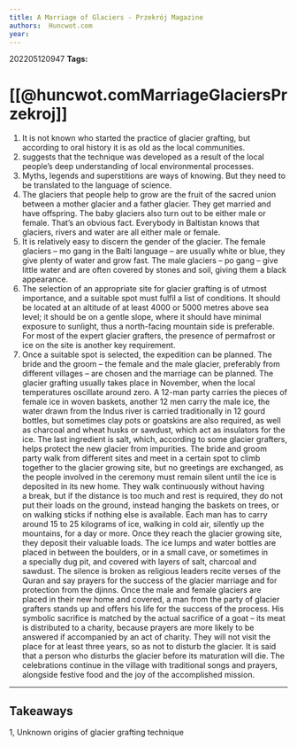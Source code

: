 ```yaml
---
title: A Marriage of Glaciers - Przekrój Magazine
authors:  Huncwot.com
year: 
---
```


202205120947
**Tags:** 

# [[@huncwot.comMarriageGlaciersPrzekroj]]
1.  It is not known who started the practice of glacier grafting, but according to oral history it is as old as the local communities.  
2.  suggests that the technique was developed as a result of the local people’s deep understanding of local environmental processes. 
3.  Myths, legends and superstitions are ways of knowing. But they need to be translated to the language of science. 
4.  The glaciers that people help to grow are the fruit of the sacred union between a mother glacier and a father glacier. They get married and have offspring. The baby glaciers also turn out to be either male or female. That’s an obvious fact. Everybody in Baltistan knows that glaciers, rivers and water are all either male or female.
5.  It is relatively easy to discern the gender of the glacier. The female glaciers – mo gang in the Balti language – are usually white or blue, they give plenty of water and grow fast. The male glaciers – po gang – give little water and are often covered by stones and soil, giving them a black appearance.
6.  The selection of an appropriate site for glacier grafting is of utmost importance, and a suitable spot must fulfil a list of conditions. It should be located at an altitude of at least 4000 or 5000 metres above sea level; it should be on a gentle slope, where it should have minimal exposure to sunlight, thus a north-facing mountain side is preferable. For most of the expert glacier grafters, the presence of permafrost or ice on the site is another key requirement.
7. Once a suitable spot is selected, the expedition can be planned. The bride and the groom – the female and the male glacier, preferably from different villages – are chosen and the marriage can be planned. The glacier grafting usually takes place in November, when the local temperatures oscillate around zero. A 12-man party carries the pieces of female ice in woven baskets, another 12 men carry the male ice, the water drawn from the Indus river is carried traditionally in 12 gourd bottles, but sometimes clay pots or goatskins are also required, as well as charcoal and wheat husks or sawdust, which act as insulators for the ice. The last ingredient is salt, which, according to some glacier grafters, helps protect the new glacier from impurities. The bride and groom party walk from different sites and meet in a certain spot to climb together to the glacier growing site, but no greetings are exchanged, as the people involved in the ceremony must remain silent until the ice is deposited in its new home. They walk continuously without having a break, but if the distance is too much and rest is required, they do not put their loads on the ground, instead hanging the baskets on trees, or on walking sticks if nothing else is available. Each man has to carry around 15 to 25 kilograms of ice, walking in cold air, silently up the mountains, for a day or more. Once they reach the glacier growing site, they deposit their valuable loads. The ice lumps and water bottles are placed in between the boulders, or in a small cave, or sometimes in a specially dug pit, and covered with layers of salt, charcoal and sawdust. The silence is broken as religious leaders recite verses of the Quran and say prayers for the success of the glacier marriage and for protection from the djinns. Once the male and female glaciers are placed in their new home and covered, a man from the party of glacier grafters stands up and offers his life for the success of the process. His symbolic sacrifice is matched by the actual sacrifice of a goat – its meat is distributed to a charity, because prayers are more likely to be answered if accompanied by an act of charity. They will not visit the place for at least three years, so as not to disturb the glacier. It is said that a person who disturbs the glacier before its maturation will die. The celebrations continue in the village with traditional songs and prayers, alongside festive food and the joy of the accomplished mission.



---
## Takeaways
1, Unknown origins of glacier grafting technique
